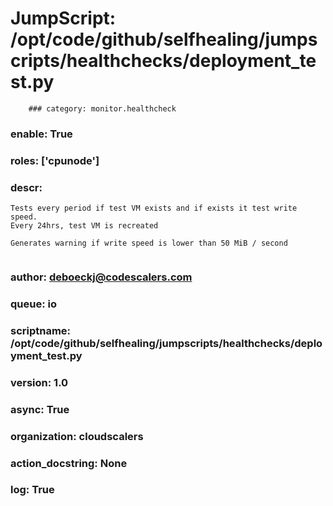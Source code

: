 
# JumpScript: /opt/code/github/selfhealing/jumpscripts/healthchecks/deployment_test.py
        ### category: monitor.healthcheck
### enable: True
### roles: ['cpunode']
### descr: 
```
Tests every period if test VM exists and if exists it test write speed.
Every 24hrs, test VM is recreated

Generates warning if write speed is lower than 50 MiB / second


```
### author: deboeckj@codescalers.com
### queue: io
### scriptname: /opt/code/github/selfhealing/jumpscripts/healthchecks/deployment_test.py
### version: 1.0
### async: True
### organization: cloudscalers
### action_docstring: None
### log: True
